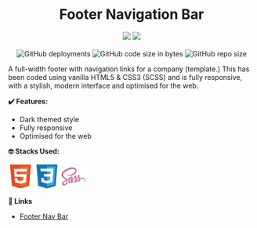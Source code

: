 <div align="center">

<h1>Footer Navigation Bar</h1>

![](https://api.checklyhq.com/v1/badges/checks/e62b7049-7b61-4353-a5a2-3981e07ccee6?style=for-the-badge&theme=dark) ![](https://api.checklyhq.com/v1/badges/checks/e62b7049-7b61-4353-a5a2-3981e07ccee6?style=for-the-badge&theme=dark&responseTime=true)<br><br> ![GitHub deployments](https://img.shields.io/github/deployments/asbhogal/Footer-Nav-Bar/production?label=DEPLOYMENT%20STATE&style=for-the-badge&labelColor=000) ![GitHub code size in bytes](https://img.shields.io/github/languages/code-size/asbhogal/Footer-Nav-Bar?style=for-the-badge&labelColor=000) ![GitHub repo size](https://img.shields.io/github/repo-size/asbhogal/Footer-Nav-Bar?color=blueviolet&style=for-the-badge&labelColor=000)

</div>

A full-width footer with navigation links for a company (template.) This has been coded using vanilla HTML5 & CSS3 (SCSS) and is fully responsive, with a stylish, modern interface and optimised for the web.

<strong>:heavy_check_mark: Features:</strong><br>
  - Dark themed style
  - Fully responsive
  - Optimised for the web

<strong>:nerd_face: Stacks Used:</strong><br>
<br>
<a target="_blank" rel="noopener noreferrer" href="https://github.com/devicons/devicon/blob/master/icons/html5/html5-original.svg"><img src="https://github.com/devicons/devicon/raw/master/icons/html5/html5-original.svg" alt="html5" width="50" height="50" style="max-width:100%;"></a>
<a target="_blank" rel="noopener noreferrer" href="https://github.com/devicons/devicon/blob/master/icons/css3/css3-original.svg"><img src="https://github.com/devicons/devicon/raw/master/icons/css3/css3-original.svg" alt="css3" width="50" height="50" style="max-width:100%;"></a>
<a target="_blank" rel="noopener noreferrer" href="https://github.com/devicons/devicon/blob/master/icons/sass/sass-original.svg"><img src="https://github.com/devicons/devicon/blob/master/icons/sass/sass-original.svg" alt="sass" width="50" height="50" style="max-width:100%;"></a>

<strong>:link: Links</strong><br>
 - <a target="_blank" href="https://footer-nav-bar.vercel.app/">Footer Nav Bar</a>